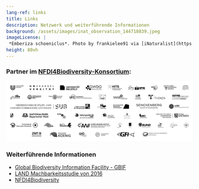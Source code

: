 ```yaml
---
lang-ref: links
title: Links
description: Netzwerk und weiterführende Informationen
background: /assets/images/inat_observation_144718839.jpeg
imageLicense: |
 *Emberiza schoeniclus*. Photo by frankielee91 via [iNaturalist](https://www.inaturalist.org/observations/144718839)
height: 80vh
---
```


### Partner im [NFDI4Biodiversity-Konsortium](https://www.nfdi4biodiversity.org/):
![image](/assets/images/211211_NFDI4Bio_LogoTapete.png)

### Weiterführende Informationen
* [Global Biodiversity Information Facility - GBIF](https://www.gbif.org/)
* [LAND Machbarkeitsstudie von 2016](https://www.ufz.de/index.php?de=40360)
* [NFDI4Biodiversity](https://www.nfdi4biodiversity.org/) 


